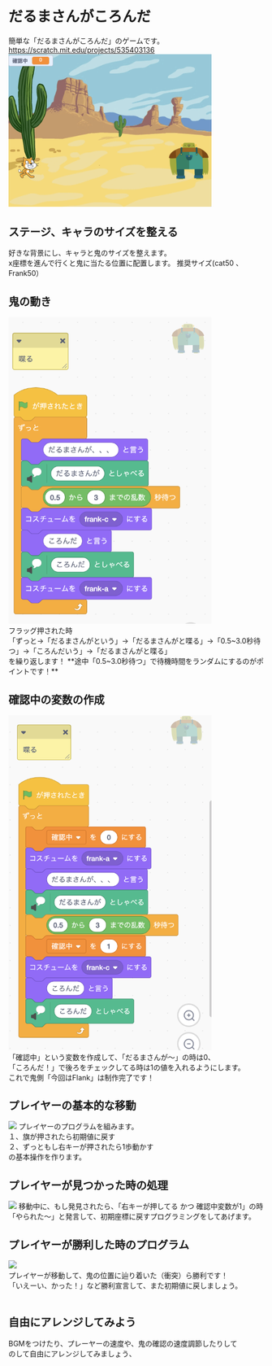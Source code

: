 # だるまさんがころんだ

簡単な「だるまさんがころんだ」のゲームです。<br>
https://scratch.mit.edu/projects/535403136 <br>
<img src="img/kansei.png" width="400px"><br>

## ステージ、キャラのサイズを整える
好きな背景にし、キャラと鬼のサイズを整えます。<br>
x座標を進んで行くと鬼に当たる位置に配置します。
推奨サイズ(cat50 、Frank50）<br>


## 鬼の動き
<img src="img/f1.png" width="400px"><br>
フラッグ押された時<br>「ずっと→「だるまさんがという」→「だるまさんがと喋る」→「0.5~3.0秒待つ」→「ころんだいう」→「だるまさんがと喋る」<br>
を繰り返します！  **途中「0.5~3.0秒待つ」で待機時間をランダムにするのがポイントです！**


## 確認中の変数の作成
<img src="img/variable.png" width="400px"><br>
「確認中」という変数を作成して、「だるまさんが〜」の時は0、<br>
「ころんだ！」で後ろをチェックしてる時は1の値を入れるようにします。<br>
これで鬼側「今回はFlank」は制作完了です！


## プレイヤーの基本的な移動
<img src="cmove.png" width="400px">
プレイヤーのプログラムを組みます。<br>
１、旗が押されたら初期値に戻す<br>
２、ずっともし右キーが押されたら1歩動かす<br>
の基本操作を作ります。

## プレイヤーが見つかった時の処理
<img src="cmove2.png" width="400px">
移動中に、もし発見されたら、「右キーが押してる かつ 確認中変数が1」の時<br>
「やられた〜」と発言して、初期座標に戻すプログラミングをしてあげます。<br>

## プレイヤーが勝利した時のプログラム
<img src="win.png" width="400px"><br>
プレイヤーが移動して、鬼の位置に辿り着いた（衝突）ら勝利です！<br>
「いえーい、かった！」など勝利宣言して、また初期値に戻しましょう。<br><br>

## 自由にアレンジしてみよう
BGMをつけたり、プレーヤーの速度や、鬼の確認の速度調節したりして<br>のして自由にアレンジしてみましょう、


